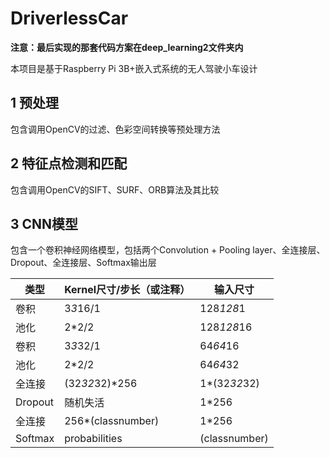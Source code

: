 # DriverlessCar

**注意：最后实现的那套代码方案在deep_learning2文件夹内**

本项目是基于Raspberry Pi 3B+嵌入式系统的无人驾驶小车设计

## 1 预处理

包含调用OpenCV的过滤、色彩空间转换等预处理方法

## 2 特征点检测和匹配

包含调用OpenCV的SIFT、SURF、ORB算法及其比较

## 3 CNN模型

包含一个卷积神经网络模型，包括两个Convolution + Pooling layer、全连接层、Dropout、全连接层、Softmax输出层

| 类型 | Kernel尺寸/步长（或注释） | 输入尺寸 |
|  ----  |  ----  |  ----  |
| 卷积 | 3*3*16/1 | 128*128*1 |
| 池化 | 2*2/2 | 128*128*16 |
| 卷积 | 3*3*32/1 | 64*64*16 |
| 池化 | 2*2/2 | 64*64*32 |
| 全连接 | (32*32*32)*256 | 1*(32*32*32) |
| Dropout | 随机失活 | 1*256 |
| 全连接 | 256*(classnumber) |1*256 |
| Softmax | probabilities | (classnumber) |
